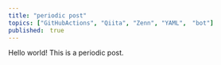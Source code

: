 ```yaml
---
title: "periodic post"
topics: ["GitHubActions", "Qiita", "Zenn", "YAML",　"bot"]
published:　true
---
```

Hello world!
This is a periodic post.
